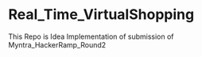 # Real_Time_VirtualShopping
This Repo is Idea Implementation of submission of Myntra_HackerRamp_Round2
